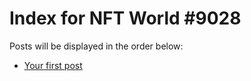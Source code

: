 # Index for NFT World #9028
Posts will be displayed in the order below:

- [Your first post](./001-first.md)

